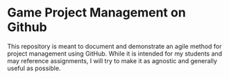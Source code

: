 # Game Project Management on Github
This repository is meant to document and demonstrate an agile method for project management using GitHub. While it is intended for my students and may reference assignments, I will try to make it as agnostic and generally useful as possible.
